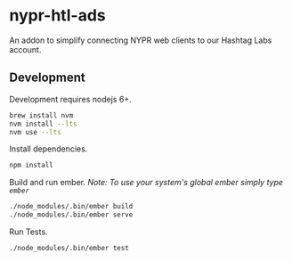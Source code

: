 # nypr-htl-ads

An addon to simplify connecting NYPR web clients to our Hashtag Labs account.

## Development

Development requires nodejs 6+.
```sh
brew install nvm
nvm install --lts
nvm use --lts
```

Install dependencies.
```sh
npm install
```

Build and run ember.
_Note: To use your system's global ember simply type `ember`_
```sh
./node_modules/.bin/ember build
./node_modules/.bin/ember serve
```

Run Tests.
```sh
./node_modules/.bin/ember test
```
